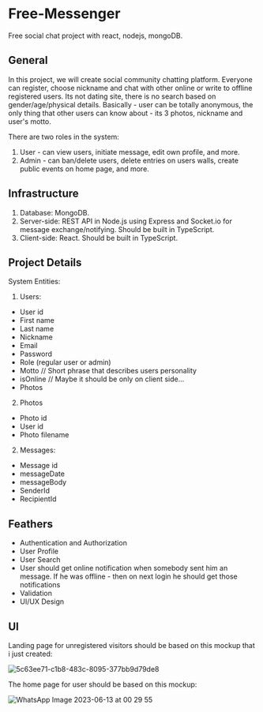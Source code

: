 # Free-Messenger
Free social chat project with react, nodejs, mongoDB. 

## General
In this project, we will create social community chatting platform. Everyone can register, choose nickname and chat with other online or write to offline registered users. 
Its not dating site, there is no search based on gender/age/physical details. 
Basically - user can be totally anonymous, the only thing that other users can know about - its 3 photos, nickname and user's motto.

There are two roles in the system:
1. User - can view users, initiate message, edit own profile, and more.
2. Admin - can ban/delete users, delete entries on users walls, create public events on home page, and more.

## Infrastructure
1. Database: MongoDB.
2. Server-side: REST API in Node.js using Express and Socket.io for message exchange/notifying. Should be built in TypeScript.
3. Client-side: React. Should be built in TypeScript.

## Project Details
System Entities:
1. Users:
- User id
- First name
- Last name
- Nickname
- Email
- Password
- Role (regular user or admin)
- Motto // Short phrase that describes users personality
- isOnline // Maybe it should be only on client side...
- Photos

2. Photos
- Photo id
- User id
- Photo filename

2. Messages:
- Message id
- messageDate
- messageBody
- SenderId
- RecipientId

## Feathers

 - Authentication and Authorization
 - User Profile 
 - User Search
 - User should get online notification when somebody sent him an message. If he was offline - then on next login he should get those notifications
 - Validation 
 - UI/UX Design


## UI

Landing page for unregistered visitors should be based on this mockup that i just created:

![5c63ee71-c1b8-483c-8095-377bb9d79de8](https://github.com/maxiboom1/Free-Messenger/assets/94469848/0fcd691c-4392-430b-8317-adc72823a1bb)

The home page for user should be based on this mockup:

![WhatsApp Image 2023-06-13 at 00 29 55](https://github.com/maxiboom1/Free-Messenger/assets/94469848/a8c9300c-9112-4f60-8fb6-e4fc873f003a)
